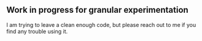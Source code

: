 ## Work in progress for granular experimentation

I am trying to leave a clean enough code, but please reach out to me if you find any trouble using it.